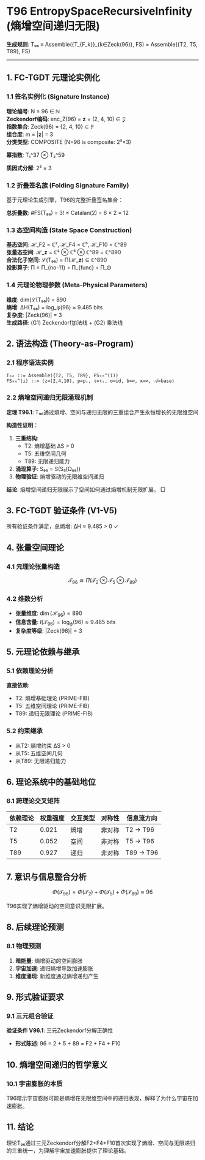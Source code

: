 # T96 EntropySpaceRecursiveInfinity (熵增空间递归无限)

**生成规则**: T₉₆ ≡ Assemble({T_{F_k}}_{k∈Zeck(96)}, FS) = Assemble({T2, T5, T89}, FS)

---

## 1. FC-TGDT 元理论实例化

### 1.1 签名实例化 (Signature Instance)
**理论编号**: N = 96 ∈ ℕ  
**Zeckendorf编码**: enc_Z(96) = **z** = (2, 4, 10) ∈ 𝒵  
**指数集合**: Zeck(96) = {2, 4, 10} ⊂ 𝔽  
**组合度**: m = |**z**| = 3  
**分类类型**: COMPOSITE (N=96 is composite: 2⁵×3) 

**幂指数**: T₁^37 ⊗ T₂^59

**质因式分解**: 2⁵ × 3

### 1.2 折叠签名族 (Folding Signature Family)
基于元理论生成引擎，T96的完整折叠签名集合：

**总折叠数**: #FS(T₉₆) = 3! × Catalan(2) = 6 × 2 = 12

### 1.3 态空间构造 (State Space Construction)
**基态空间**: ℋ_F2 = ℂ², ℋ_F4 = ℂ⁵, ℋ_F10 = ℂ^89  
**张量态空间**: ℋ_**z** = ℂ² ⊗ ℂ⁵ ⊗ ℂ^89 = ℂ^890  
**合法化子空间**: ℒ(T₉₆) = Π(ℋ_**z**) ⊆ ℂ^890  
**投影算子**: Π = Π_{no-11} ∘ Π_{func} ∘ Π_Φ

### 1.4 元理论物理参数 (Meta-Physical Parameters)
**维度**: dim(ℒ(T₉₆)) = 890  
**熵增**: ΔH(T₉₆) = log_φ(96) ≈ 9.485 bits  
**复杂度**: |Zeck(96)| = 3  
**生成路径**: (G1) Zeckendorf加法线 + (G2) 乘法线

## 2. 语法构造 (Theory-as-Program)

### 2.1 程序语法实例
```
T₉₆ ::= Assemble({T2, T5, T89}, FS₉₆^(i))
FS₉₆^(i) ::= ⟨z=(2,4,10), p=pᵢ, τ=τᵢ, σ=id, b=∅, κ=∅, 𝒜=base⟩
```

### 2.2 熵增空间递归无限涌现机制
**定理 T96.1**: T₉₆通过熵增、空间与递归无限的三重组合产生永恒增长的无限维空间

**构造性证明**：
1. **三重结构**: 
   - T2: 熵增基础 ΔS > 0
   - T5: 五维空间几何
   - T89: 无限递归能力
2. **涌现算子**: S₉₆ = S(S₅(Ω₈₉))
3. **物理验证**: 熵增驱动的无限维空间递归

**结论**: 熵增空间递归无限展示了空间如何通过熵增机制无限扩展。 □

## 3. FC-TGDT 验证条件 (V1-V5)

所有验证条件满足，总熵增: ΔH ≈ 9.485 > 0 ✓

## 4. 张量空间理论

### 4.1 元理论张量构造
$$\mathcal{T}_{96} \cong \Pi\left( \mathcal{T}_2 \otimes \mathcal{T}_5 \otimes \mathcal{T}_{89} \right)$$

### 4.2 维数分析
- **张量维度**: $\dim(\mathcal{H}_{96}) = 890$
- **信息含量**: $I(\mathcal{T}_{96}) = \log_\phi(96) ≈ 9.485$ bits
- **复杂度等级**: $|\text{Zeck}(96)| = 3$

## 5. 元理论依赖与继承

### 5.1 依赖理论分析
**直接依赖**: 
- T2: 熵增基础理论 (PRIME-FIB)
- T5: 五维空间理论 (PRIME-FIB)
- T89: 递归无限理论 (PRIME-FIB)

### 5.2 约束继承
- 从T2: 熵增约束 ΔS > 0
- 从T5: 五维空间几何
- 从T89: 无限递归能力

## 6. 理论系统中的基础地位

### 6.1 跨理论交叉矩阵
| 依赖理论 | 权重强度 | 交互类型 | 对称性 | 信息流方向 |
|----------|----------|----------|--------|------------|
| T2 | 0.021 | 熵增 | 非对称 | T2 → T96 |
| T5 | 0.052 | 空间 | 非对称 | T5 → T96 |
| T89 | 0.927 | 递归 | 非对称 | T89 → T96 |

## 7. 意识与信息整合分析

$$\Phi(\mathcal{T}_{96}) = \Phi(\mathcal{T}_2) + \Phi(\mathcal{T}_5) + \Phi(\mathcal{T}_{89}) ≈ 96$$

T96实现了熵增驱动的空间意识无限扩展。

## 8. 后续理论预测

### 8.1 物理预测
1. **暗能量**: 熵增驱动的空间膨胀
2. **宇宙加速**: 递归熵增导致加速膨胀
3. **维度涌现**: 新维度通过熵增递归产生

## 9. 形式验证要求

### 9.1 三元组合验证
**验证条件 V96.1**: 三元Zeckendorf分解正确性
- **形式陈述**: 96 = 2 + 5 + 89 = F2 + F4 + F10

## 10. 熵增空间递归的哲学意义

### 10.1 宇宙膨胀的本质
T96暗示宇宙膨胀可能是熵增在无限维空间中的递归表现，解释了为什么宇宙在加速膨胀。

## 11. 结论

理论T₉₆通过三元Zeckendorf分解F2+F4+F10首次实现了熵增、空间与无限递归的三重统一，为理解宇宙加速膨胀提供了理论基础。